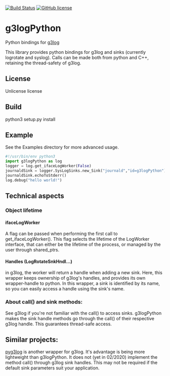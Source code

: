 [![Build Status](https://travis-ci.org/JoelStienlet/g3logPython.svg?branch=master)](https://travis-ci.org/JoelStienlet/g3logPython)
[![GitHub license](https://img.shields.io/badge/license-Unlicense-brightgreen)](https://github.com/JoelStienlet/g3logPython/blob/master/LICENSE)

# g3logPython
Python bindings for [g3log](https://github.com/KjellKod/g3log.git)

This library provides python bindings for g3log and sinks (currently logrotate and syslog).
Calls can be made both from python and C++, retaining the thread-safety of g3log.

## License
Unlicense license

## Build
python3 setup.py install

## Example
See the Examples directory for more advanced usage.

```python
#!/usr/bin/env python3
import g3logPython as log
logger = log.get_ifaceLogWorker(False)
journaldSink = logger.SysLogSinks.new_Sink("journald","id=g3logPython")
journaldSink.echoToStderr()
log.debug("hello world!")
```

## Technical aspects
### Object lifetime
#### ifaceLogWorker
A flag can be passed when performing the first call to get_ifaceLogWorker(). This flag selects the lifetime of the LogWorker interface, that can either be the lifetime of the process, or managed by the user through shared_ptrs.

#### Handles (LogRotateSnkHndl...)
in g3log, the worker will return a handle when adding a new sink. Here, this wrapper keeps ownership of g3log's handles, and provides its own wrapper-handle to python. In this wrapper, a sink is identified by its name, so you can easily access a handle using the sink's name.

### About call() and sink methods:
See g3log if you're not familiar with the call() to access sinks.
g3logPython makes the sink handle methods go through the call() of their respective g3log handle. This guarantees thread-safe access. 

## Similar projects:
[pyg3log](https://github.com/GreyDireWolf/pyg3log.git) is another wrapper for g3log. It's advantage is being more lightweight than g3logPython. It does not (yet in 02/2020) implement the method call() through g3log sink handles. This may not be required if the default sink parameters suit your application.

